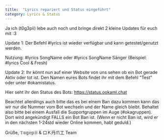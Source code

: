 ```yaml
---
title:  "Lyrics repariert und Status eingeführt"
category: Lyrics & Status
---
```

Ja ich (t0g3pii) lebe auch noch und bringe direkt 2 kleine Updates für euch mit :3

Update 1: Der Befehl #lyrics ist wieder verfügbar und kann getestet/genutzt werden. 

Nutzung: #lyrics SongName
oder
#lyrics SongName Sänger
(Beispiel: #lyrics Cool & Fresh) 

Update 2: Ihr könnt nun auf einer Website von uns sehen ob ein Bot gerade Aktiv oder tot ist. Den Namen eures Bots findet ihr mit dem Befehl "Test" oder unter #okamistatus. 

Hier seht ihr den Status des Bots:
https://status.ookami.chat

Beachtet allerdings auch bitte das es bei einem Ban dazu kommen kann das wir nur die Nummer vom Bot wechseln und der Name gleich bleibt. Behaltet also bitte bei einem Ausfall die Supportgruppen im Auge (#okagruppen). Dort wird angekündigt FALLS ein Bot Ban ist. (Wenn er nicht Ban ist, wird er in den nächsten 1-24std wieder Online kommen, habt geduld.)

Grüße,
𝕋𝕠𝕘𝕖𝕡𝕚𝕚 & 口Ｋ丹爪工 Team